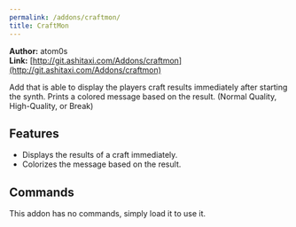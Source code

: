 ```yaml
---
permalink: /addons/craftmon/
title: CraftMon
---
```


**Author:** atom0s<br/>
**Link:** [http://git.ashitaxi.com/Addons/craftmon](http://git.ashitaxi.com/Addons/craftmon)

Add that is able to display the players craft results immediately after starting the synth. Prints a colored message based on the result. (Normal Quality, High-Quality, or Break)

## Features

  * Displays the results of a craft immediately.
  * Colorizes the message based on the result.

## Commands

This addon has no commands, simply load it to use it.
